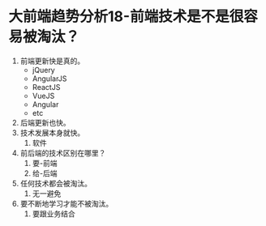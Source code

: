 # 大前端趋势分析18-前端技术是不是很容易被淘汰？

1. 前端更新快是真的。
   - jQuery
   - AngularJS
   - ReactJS
   - VueJS
   - Angular
   - etc
2. 后端更新也快。
3. 技术发展本身就快。
   1. 软件
4. 前后端的技术区别在哪里？
   1. 要-前端
   2. 给-后端
5. 任何技术都会被淘汰。
   1. 无一避免
6. 要不断地学习才能不被淘汰。
   1. 要跟业务结合